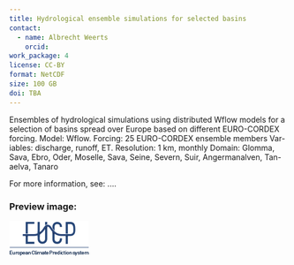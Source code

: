 ```yaml
---
title: Hydrological ensemble simulations for selected basins
contact:
  - name: Albrecht Weerts
    orcid:
work_package: 4
license: CC-BY
format: NetCDF
size: 100 GB
doi: TBA
---
```


Ensembles of hydrological simulations using distributed Wflow models for a
selection of basins spread over Europe based on different EURO-CORDEX forcing.<!--more-->
Model: Wflow. Forcing: 25 EURO-CORDEX ensemble members Var-iables: discharge,
runoff, ET. Resolution: 1 km, monthly Domain: Glomma, Sava, Ebro, Oder, Moselle,
Sava, Seine, Severn, Suir, Angermanalven, Tan-aelva, Tanaro

For more information, see: ....

### Preview image:
![preview](eucp_logo.png)
